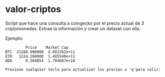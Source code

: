# valor-criptos
Script que hace una consulta a coingecko por el precio actual de 3 criptomonedas. Extrae la información y crear un dataset con ella.

Ejemplo:

             Price    Market Cap
    BTC  21288.000000  4.061262e+11
    ETH   1224.260000  1.485540e+11
    ADA      0.504854  1.704687e+10

    Presione cualquier tecla para actualizar los precios o 'q'para salir: 
